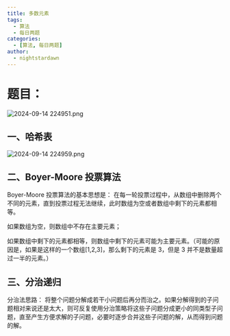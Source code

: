 ```yaml
---
title: 多数元素
tags:
  - 算法
  - 每日两题
categories:
  - [算法, 每日两题]
author:
  - nightstardawn
---
```


# 题目：

![ 2024-09-14 224951.png](https://s2.loli.net/2024/09/14/cK9IGMe8UxYWkD2.png)

## 一、哈希表

![ 2024-09-14 224959.png](https://s2.loli.net/2024/09/14/9UGgbde6nTFrQCk.png)

## 二、Boyer-Moore 投票算法

Boyer-Moore 投票算法的基本思想是：
在每一轮投票过程中，从数组中删除两个不同的元素，直到投票过程无法继续，此时数组为空或者数组中剩下的元素都相等。

如果数组为空，则数组中不存在主要元素；

如果数组中剩下的元素都相等，则数组中剩下的元素可能为主要元素。（可能的原因是，如果是这样的一个数组[1,2,3]，那么剩下的元素是 3，但是 3 并不是数量超过一半的元素。）

## 三、分治递归

分治法思路：
将整个问题分解成若干小问题后再分而治之。如果分解得到的子问题相对来说还是太大，则可反复使用分治策略将这些子问题分成更小的同类型子问题，直至产生方便求解的子问题，必要时逐步合并这些子问题的解，从而得到问题的解。
